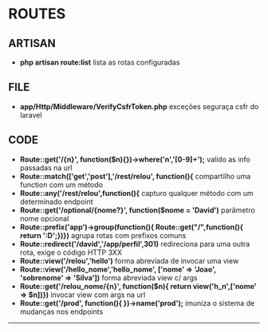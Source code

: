 # ROUTES

## ARTISAN 

- **php artisan route:list** lista as rotas configuradas

## FILE

- **app/Http/Middleware/VerifyCsfrToken.php** exceções seguraça csfr do laravel

## CODE

- **Route::get('/{n}', function($n){})->where('n','[0-9]+');** valido as info passadas na url
- **Route::match(['get','post'],'/rest/relou', function(){** compartilho uma function com um método
- **Route::any('/rest/relou',function(){** capturo qualquer método com um determinado endpoint
- **Route::get('/optional/{nome?}', function($nome = 'David')** parâmetro nome opcional
- **Route::prefix('app')->group(function(){ Route::get("/",function(){ return ':D';})})** agrupa rotas com prefixos comuns
- **Route::redirect('/david','/app/perfil',301)** redireciona para uma outra rota, exige o código HTTP 3XX
- **Route::view('/relou','hello')** forma abreviada de invocar uma view
- **Route::view('/hello_nome','hello_nome', ['nome' => 'Joao', 'sobrenome' => 'Silva'])** forma abreviada view c/ args
- **Route::get('/relou_nome/{n}', function($n){ return view('h_n',['nome' => $n])})** invocar view com args na url 
- **Route::get('/prod', function(){ })->name('prod');** imuniza o sistema de mudanças nos endpoints

<hr>
